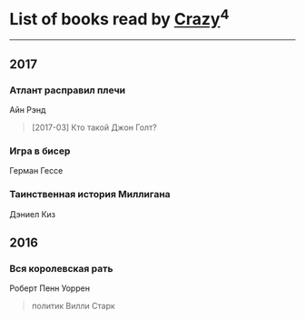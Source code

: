 # List of books read by [Crazy](https://www.facebook.com/app_scoped_user_id/1724160371208898/)<sup>4</sup>
---

## 2017

### Атлант расправил плечи
Айн Рэнд
> [2017-03] Кто такой Джон Голт?


### Игра в бисер
Герман Гессе


### Таинственная история Миллигана
Дэниел Киз



## 2016

### Вся королевская рать
Роберт Пенн Уоррен
> политик Вилли Старк



